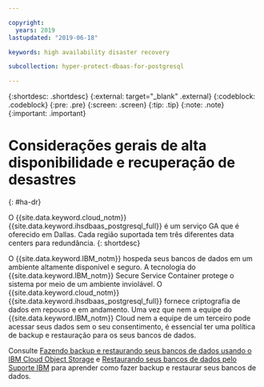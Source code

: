```yaml
---

copyright:
  years: 2019
lastupdated: "2019-06-18"

keywords: high availability disaster recovery

subcollection: hyper-protect-dbaas-for-postgresql

---
```


{:shortdesc: .shortdesc}
{:external: target="_blank" .external}
{:codeblock: .codeblock}
{:pre: .pre}
{:screen: .screen}
{:tip: .tip}
{:note: .note}
{:important: .important}

# Considerações gerais de alta disponibilidade e recuperação de desastres
{: #ha-dr}

O {{site.data.keyword.cloud_notm}} {{site.data.keyword.ihsdbaas_postgresql_full}} é um serviço GA que é oferecido em Dallas. Cada região suportada tem três diferentes data centers para redundância.
{: shortdesc}

O {{site.data.keyword.IBM_notm}} hospeda seus bancos de dados em um ambiente altamente disponível e seguro. A tecnologia do {{site.data.keyword.IBM_notm}} Secure Service Container protege o sistema por meio de um
ambiente inviolável. O {{site.data.keyword.cloud_notm}} {{site.data.keyword.ihsdbaas_postgresql_full}} fornece criptografia de dados em repouso e em andamento. Uma vez que nem a equipe do {{site.data.keyword.IBM_notm}} Cloud nem a equipe de um terceiro pode acessar seus dados sem o seu consentimento, é essencial ter uma política de backup e restauração para os seus bancos de dados.

Consulte [Fazendo backup e restaurando seus bancos de dados usando o IBM Cloud Object Storage](/docs/services/hyper-protect-dbaas-for-postgresql?topic=hyper-protect-dbaas-for-postgresql-backup_postgresql_databases) e [Restaurando seus bancos de dados pelo Suporte IBM](/docs/services/hyper-protect-dbaas-for-postgresql?topic=hyper-protect-dbaas-for-postgresql-restore_postgresql_databases) para aprender como fazer backup e restaurar seus bancos de dados.
